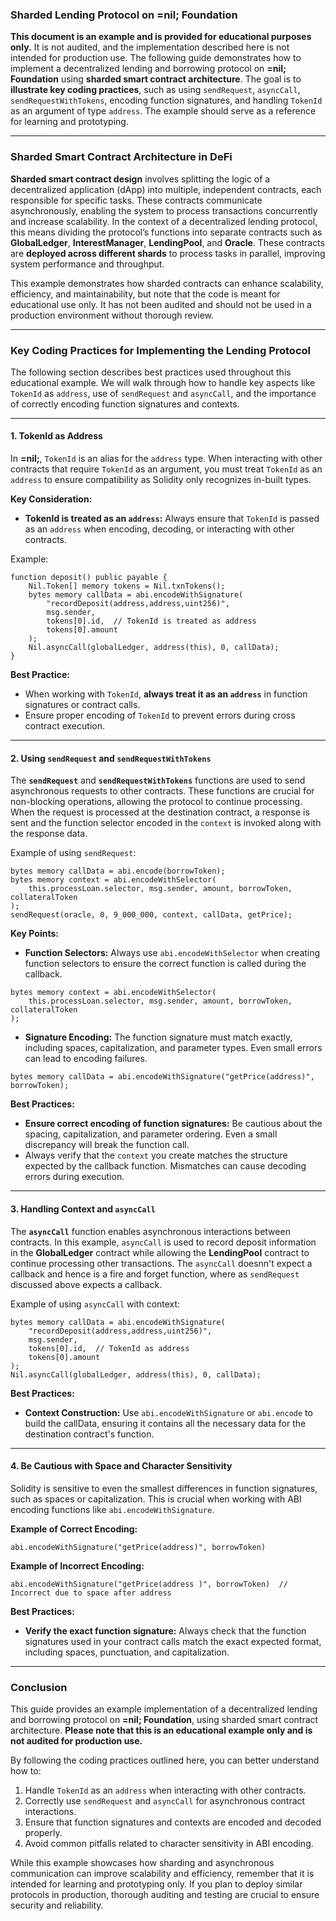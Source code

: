 ### **Sharded Lending Protocol on =nil; Foundation**

**This document is an example and is provided for educational purposes only.** It is not audited, and the implementation described here is not intended for production use. The following guide demonstrates how to implement a decentralized lending and borrowing protocol on **=nil; Foundation** using **sharded smart contract architecture**. The goal is to **illustrate key coding practices**, such as using `sendRequest`, `asyncCall`, `sendRequestWithTokens`, encoding function signatures, and handling `TokenId` as an argument of type `address`. The example should serve as a reference for learning and prototyping.

---

### **Sharded Smart Contract Architecture in DeFi**

**Sharded smart contract design** involves splitting the logic of a decentralized application (dApp) into multiple, independent contracts, each responsible for specific tasks. These contracts communicate asynchronously, enabling the system to process transactions concurrently and increase scalability. In the context of a decentralized lending protocol, this means dividing the protocol’s functions into separate contracts such as **GlobalLedger**, **InterestManager**, **LendingPool**, and **Oracle**. These contracts are **deployed across different shards** to process tasks in parallel, improving system performance and throughput.

This example demonstrates how sharded contracts can enhance scalability, efficiency, and maintainability, but note that the code is meant for educational use only. It has not been audited and should not be used in a production environment without thorough review.

---

### **Key Coding Practices for Implementing the Lending Protocol**

The following section describes best practices used throughout this educational example. We will walk through how to handle key aspects like `TokenId` as `address`, use of `sendRequest` and `asyncCall`, and the importance of correctly encoding function signatures and contexts.

---

#### **1. TokenId as Address**

In **=nil;**, `TokenId` is an alias for the `address` type. When interacting with other contracts that require `TokenId` as an argument, you must treat `TokenId` as an `address` to ensure compatibility as Solidity only recognizes in-built types.

**Key Consideration:**

- **TokenId is treated as an `address`:** Always ensure that `TokenId` is passed as an `address` when encoding, decoding, or interacting with other contracts.

Example:

```solidity
function deposit() public payable {
    Nil.Token[] memory tokens = Nil.txnTokens();
    bytes memory callData = abi.encodeWithSignature(
        "recordDeposit(address,address,uint256)",
        msg.sender,
        tokens[0].id,  // TokenId is treated as address
        tokens[0].amount
    );
    Nil.asyncCall(globalLedger, address(this), 0, callData);
}
```

**Best Practice:**

- When working with `TokenId`, **always treat it as an `address`** in function signatures or contract calls.
- Ensure proper encoding of `TokenId` to prevent errors during cross contract execution.

---

#### **2. Using `sendRequest` and `sendRequestWithTokens`**

The **`sendRequest`** and **`sendRequestWithTokens`** functions are used to send asynchronous requests to other contracts. These functions are crucial for non-blocking operations, allowing the protocol to continue processing. When the request is processed at the destination contract, a response is sent and the function selector encoded in the `context` is invoked along with the response data.

Example of using `sendRequest`:

```solidity
bytes memory callData = abi.encode(borrowToken);
bytes memory context = abi.encodeWithSelector(
    this.processLoan.selector, msg.sender, amount, borrowToken, collateralToken
);
sendRequest(oracle, 0, 9_000_000, context, callData, getPrice);
```

**Key Points:**

- **Function Selectors:** Always use `abi.encodeWithSelector` when creating function selectors to ensure the correct function is called during the callback.

```solidity
bytes memory context = abi.encodeWithSelector(
    this.processLoan.selector, msg.sender, amount, borrowToken, collateralToken
);
```

- **Signature Encoding:** The function signature must match exactly, including spaces, capitalization, and parameter types. Even small errors can lead to encoding failures.

```solidity
bytes memory callData = abi.encodeWithSignature("getPrice(address)", borrowToken);
```

**Best Practices:**

- **Ensure correct encoding of function signatures:** Be cautious about the spacing, capitalization, and parameter ordering. Even a small discrepancy will break the function call.
- Always verify that the `context` you create matches the structure expected by the callback function. Mismatches can cause decoding errors during execution.

---

#### **3. Handling Context and `asyncCall`**

The **`asyncCall`** function enables asynchronous interactions between contracts. In this example, `asyncCall` is used to record deposit information in the **GlobalLedger** contract while allowing the **LendingPool** contract to continue processing other transactions. The `asyncCall` doesnn't expect a callback and hence is a fire and forget function, where as `sendRequest` discussed above expects a callback.

Example of using `asyncCall` with context:

```solidity
bytes memory callData = abi.encodeWithSignature(
    "recordDeposit(address,address,uint256)",
    msg.sender,
    tokens[0].id,  // TokenId as address
    tokens[0].amount
);
Nil.asyncCall(globalLedger, address(this), 0, callData);
```

**Best Practices:**

- **Context Construction:** Use `abi.encodeWithSignature` or `abi.encode` to build the callData, ensuring it contains all the necessary data for the destination contract's function.

---

#### **4. Be Cautious with Space and Character Sensitivity**

Solidity is sensitive to even the smallest differences in function signatures, such as spaces or capitalization. This is crucial when working with ABI encoding functions like `abi.encodeWithSignature`.

**Example of Correct Encoding:**

```solidity
abi.encodeWithSignature("getPrice(address)", borrowToken)
```

**Example of Incorrect Encoding:**

```solidity
abi.encodeWithSignature("getPrice(address )", borrowToken)  // Incorrect due to space after address
```

**Best Practices:**

- **Verify the exact function signature:** Always check that the function signatures used in your contract calls match the exact expected format, including spaces, punctuation, and capitalization.

---

### **Conclusion**

This guide provides an example implementation of a decentralized lending and borrowing protocol on **=nil; Foundation**, using sharded smart contract architecture. **Please note that this is an educational example only and is not audited for production use.**

By following the coding practices outlined here, you can better understand how to:

1. Handle `TokenId` as an `address` when interacting with other contracts.
2. Correctly use `sendRequest` and `asyncCall` for asynchronous contract interactions.
3. Ensure that function signatures and contexts are encoded and decoded properly.
4. Avoid common pitfalls related to character sensitivity in ABI encoding.

While this example showcases how sharding and asynchronous communication can improve scalability and efficiency, remember that it is intended for learning and prototyping only. If you plan to deploy similar protocols in production, thorough auditing and testing are crucial to ensure security and reliability.
